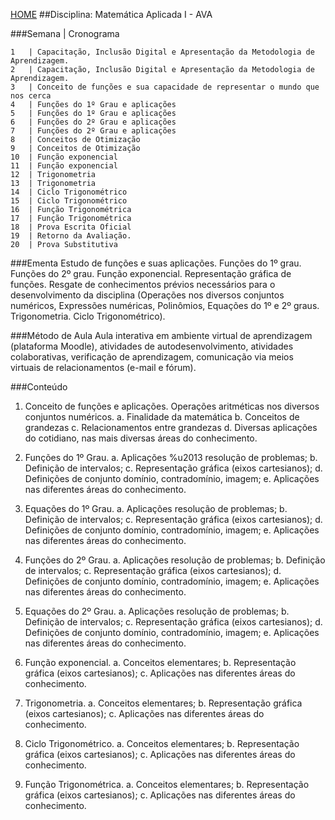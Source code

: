 [HOME](https://github.COM/Webschool-io/Ensino-Superior-de-Informatica-GRATUITO) 
##Disciplina: Matemática Aplicada I - AVA

###Semana | Cronograma
```
1	| Capacitação, Inclusão Digital e Apresentação da Metodologia de Aprendizagem.
2	| Capacitação, Inclusão Digital e Apresentação da Metodologia de Aprendizagem.
3	| Conceito de funções e sua capacidade de representar o mundo que nos cerca
4	| Funções do 1º Grau e aplicações
5	| Funções do 1º Grau e aplicações
6	| Funções do 2º Grau e aplicações
7	| Funções do 2º Grau e aplicações
8	| Conceitos de Otimização
9	| Conceitos de Otimização
10	| Função exponencial
11	| Função exponencial
12	| Trigonometria
13	| Trigonometria
14	| Ciclo Trigonométrico
15	| Ciclo Trigonométrico
16	| Função Trigonométrica
17	| Função Trigonométrica
18	| Prova Escrita Oficial
19	| Retorno da Avaliação.
20	| Prova Substitutiva

```
###Ementa
Estudo de funções e suas aplicações. Funções do 1º grau. Funções do 2º grau. Função exponencial. Representação gráfica de funções. Resgate de conhecimentos prévios necessários para o desenvolvimento da disciplina (Operações nos diversos conjuntos numéricos, Expressões numéricas, Polinômios, Equações do 1º e 2º graus. Trigonometria. Ciclo Trigonométrico).

###Método de Aula
Aula interativa em ambiente virtual de aprendizagem (plataforma Moodle), atividades de autodesenvolvimento, atividades colaborativas, verificação de aprendizagem, comunicação via meios virtuais de relacionamentos (e-mail e fórum).

###Conteúdo
1)	Conceito de funções e aplicações. Operações aritméticas nos diversos conjuntos numéricos.
a.	Finalidade da matemática
b.	Conceitos de grandezas
c.	Relacionamentos entre grandezas
d.	Diversas aplicações do cotidiano, nas mais diversas áreas do conhecimento.

2)	Funções do 1º Grau.
a.	Aplicações %u2013 resolução de problemas;
b.	Definição de intervalos;
c.	Representação gráfica (eixos cartesianos);
d.	Definições de conjunto domínio, contradomínio, imagem;
e.	Aplicações nas diferentes áreas do conhecimento.

3)	Equações do 1º Grau.
a.	Aplicações resolução de problemas;
b.	Definição de intervalos;
c.	Representação gráfica (eixos cartesianos);
d.	Definições de conjunto domínio, contradomínio, imagem;
e.	Aplicações nas diferentes áreas do conhecimento.

4)	Funções do 2º Grau.
a.	Aplicações resolução de problemas;
b.	Definição de intervalos;
c.	Representação gráfica (eixos cartesianos);
d.	Definições de conjunto domínio, contradomínio, imagem;
e.	Aplicações nas diferentes áreas do conhecimento.

5)	Equações do 2º Grau.
a.	Aplicações resolução de problemas;
b.	Definição de intervalos;
c.	Representação gráfica (eixos cartesianos);
d.	Definições de conjunto domínio, contradomínio, imagem;
e.	Aplicações nas diferentes áreas do conhecimento.

6)	Função exponencial.
a.	Conceitos elementares;
b.	Representação gráfica (eixos cartesianos);
c.	Aplicações nas diferentes áreas do conhecimento.

7)	Trigonometria.
a.	Conceitos elementares;
b.	Representação gráfica (eixos cartesianos);
c.	Aplicações nas diferentes áreas do conhecimento.

8)	Ciclo Trigonométrico.
a.	Conceitos elementares;
b.	Representação gráfica (eixos cartesianos);
c.	Aplicações nas diferentes áreas do conhecimento.

9)	Função Trigonométrica.
a.	Conceitos elementares;
b.	Representação gráfica (eixos cartesianos);
c.	Aplicações nas diferentes áreas do conhecimento.